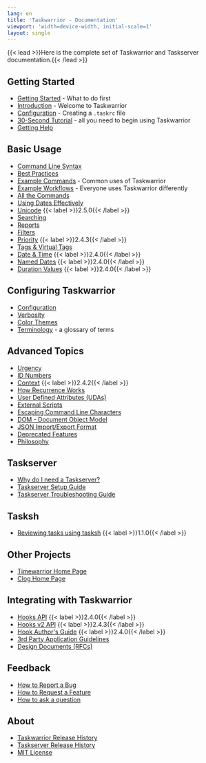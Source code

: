 ```yaml
---
lang: en
title: 'Taskwarrior - Documentation'
viewport: 'width=device-width, initial-scale=1'
layout: single
---
```


{{< lead >}}Here is the complete set of Taskwarrior and Taskserver documentation.{{< /lead >}}

## Getting Started

- [Getting Started](/docs/start) - What to do first
- [Introduction](/docs/introduction) - Welcome to Taskwarrior
- [Configuration](/docs/configuration) - Creating a `.taskrc` file
- [30-Second Tutorial](/docs/30second) - all you need to begin using Taskwarrior
- [Getting Help](/docs/help)

## Basic Usage

- [Command Line Syntax](/docs/syntax)
- [Best Practices](/docs/best-practices)
- [Example Commands](/docs/examples) - Common uses of Taskwarrior
- [Example Workflows](/docs/workflow) - Everyone uses Taskwarrior differently
- [All the Commands](/docs/commands)
- [Using Dates Effectively](/docs/using_dates)
- [Unicode](/docs/unicode) {{< label >}}2.5.0{{< /label >}}
- [Searching](/docs/searching)
- [Reports](/docs/report)
- [Filters](/docs/filter)
- [Priority](/docs/priority) {{< label >}}2.4.3{{< /label >}}
- [Tags & Virtual Tags](/docs/tags)
- [Date & Time](/docs/dates) {{< label >}}2.4.0{{< /label >}}
- [Named Dates](/docs/named_dates) {{< label >}}2.4.0{{< /label >}}
- [Duration Values](/docs/durations) {{< label >}}2.4.0{{< /label >}}

## Configuring Taskwarrior

- [Configuration](/docs/configuration)
- [Verbosity](/docs/verbosity)
- [Color Themes](/docs/themes)
- [Terminology](/docs/terminology) - a glossary of terms

## Advanced Topics

- [Urgency](/docs/urgency)
- [ID Numbers](/docs/ids)
- [Context](/docs/context) {{< label >}}2.4.2{{< /label >}}
- [How Recurrence Works](/docs/recurrence)
- [User Defined Attributes (UDAs)](/docs/udas)
- [External Scripts](/tools)
- [Escaping Command Line Characters](/docs/escapes)
- [DOM - Document Object Model](/docs/dom)
- [JSON Import/Export Format](https://github.com/GothenburgBitFactory/taskwarrior/blob/develop/docs/rfcs/task.md)
- [Deprecated Features](/docs/deprecated)
- [Philosophy](/docs/philosophy)

## Taskserver
- [Why do I need a Taskserver?](/docs/taskserver/why)
- [Taskserver Setup Guide](https://gothenburgbitfactory.github.io/taskserver-setup)
- [Taskserver Troubleshooting Guide](https://gothenburgbitfactory.github.io/taskserver-troubleshooting)

## Tasksh
- [Reviewing tasks using tasksh](/docs/review) {{< label >}}1.1.0{{< /label >}}

## Other Projects
- [Timewarrior Home Page](https://timewarrior.net)
- [Clog Home Page](/docs/clog)

## Integrating with Taskwarrior
- [Hooks API](/docs/hooks) {{< label >}}2.4.0{{< /label >}}
- [Hooks v2 API](/docs/hooks2) {{< label >}}2.4.3{{< /label >}}
- [Hook Author\'s Guide](/docs/hooks_guide) {{< label >}}2.4.0{{< /label >}}
- [3rd Party Application Guidelines](/docs/3rd-party)
- [Design Documents (RFCs)](https://github.com/GothenburgBitFactory/taskwarrior/tree/develop/docs/rfcs)

## Feedback
- [How to Report a Bug](/docs/bugs)
- [How to Request a Feature](/docs/features)
- [How to ask a question](http://www.catb.org/esr/faqs/smart-questions)

## About
- [Taskwarrior Release History](/docs/history)
- [Taskserver Release History](/docs/history_td)
- [MIT License](/docs/license)
